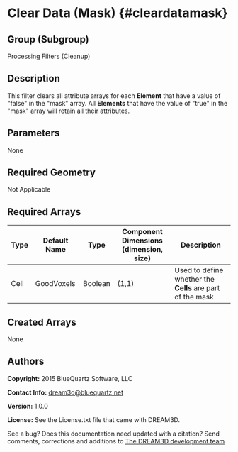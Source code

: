 Clear Data (Mask) {#cleardatamask}
======

## Group (Subgroup) ##
Processing Filters (Cleanup)

## Description ##
This filter clears all attribute arrays for each **Element** that have a value of "false" in the "mask" array.  All **Elements** that have the value of "true" in the "mask" array will retain all their attributes.

## Parameters ##
None

## Required Geometry ##
Not Applicable

## Required Arrays ##
| Type | Default Name | Type | Component Dimensions (dimension, size) | Description |
|------|--------------|-------------|---------|-----|
| Cell | GoodVoxels | Boolean | (1,1) | Used to define whether the **Cells** are part of the mask  |

## Created Arrays ##
None

## Authors ##

**Copyright:** 2015 BlueQuartz Software, LLC

**Contact Info:** dream3d@bluequartz.net

**Version:** 1.0.0

**License:**  See the License.txt file that came with DREAM3D.




See a bug? Does this documentation need updated with a citation? Send comments, corrections and additions to [The DREAM3D development team](mailto:dream3d@bluequartz.net?subject=Documentation%20Correction)


